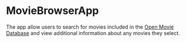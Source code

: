 # MovieBrowserApp
The app allow users to search for movies included in the [Open Movie Database](http://www.omdbapi.com/) and view additional information about any movies they select.

